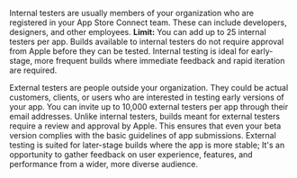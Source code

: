 
Internal testers are usually members of your organization who are registered in your App Store Connect team. These can include developers, designers, and other employees. **Limit:** You can add up to 25 internal testers per app. Builds available to internal testers do not require approval from Apple before they can be tested. Internal testing is ideal for early-stage, more frequent builds where immediate feedback and rapid iteration are required.

External testers are people outside your organization. They could be actual customers, clients, or users who are interested in testing early versions of your app. You can invite up to 10,000 external testers per app through their email addresses. Unlike internal testers, builds meant for external testers require a review and approval by Apple. This ensures that even your beta version complies with the basic guidelines of app submissions. External testing is suited for later-stage builds where the app is more stable; It's an opportunity to gather feedback on user experience, features, and performance from a wider, more diverse audience.



